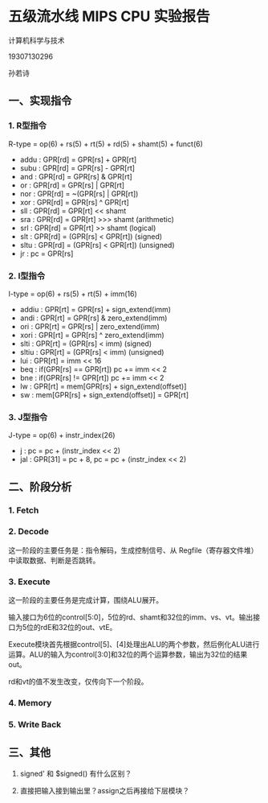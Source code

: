 # 五级流水线 MIPS CPU 实验报告

计算机科学与技术

19307130296

孙若诗

## 一、实现指令

### 1. R型指令

R-type = op(6) + rs(5) + rt(5) + rd(5) + shamt(5) + funct(6)

* addu : GPR[rd] = GPR[rs] + GPR[rt]
* subu : GPR[rd] = GPR[rs] - GPR[rt]
* and : GPR[rd] = GPR[rs] & GPR[rt]
* or : GPR[rd] = GPR[rs] | GPR[rt]
* nor : GPR[rd] = ~(GPR[rs] | GPR[rt])
* xor : GPR[rd] = GPR[rs] ^ GPR[rt]
* sll : GPR[rd] = GPR[rt] << shamt
* sra : GPR[rd] = GPR[rt] >>> shamt (arithmetic)
* srl : GPR[rd] = GPR[rt] >> shamt (logical)
* slt : GPR[rd] = (GPR[rs] < GPR[rt]) (signed)
* sltu : GPR[rd] = (GPR[rs] < GPR[rt]) (unsigned)
* jr : pc = GPR[rs]

### 2. I型指令

I-type = op(6) + rs(5) + rt(5) + imm(16)

* addiu : GPR[rt] = GPR[rs] + sign_extend(imm)
* andi : GPR[rt] = GPR[rs] & zero_extend(imm)
* ori : GPR[rt] = GPR[rs] | zero_extend(imm)
* xori : GPR[rt] = GPR[rs] ^ zero_extend(imm)
* slti : GPR[rt] = (GPR[rs] < imm) (signed)
* sltiu : GPR[rt] = (GPR[rs] < imm) (unsigned)
* lui : GPR[rt] = imm << 16
* beq : if(GPR[rs] == GPR[rt])  pc += imm << 2
* bne : if(GPR[rs] != GPR[rt])
pc += imm << 2
* lw : GPR[rt] = mem[GPR[rs] + sign_extend(offset)]
* sw : mem[GPR[rs] + sign_extend(offset)] = GPR[rt]

### 3. J型指令

J-type = op(6) + instr_index(26)

* j : pc = pc + (instr_index << 2)
* jal : GPR[31] = pc + 8, pc = pc + (instr_index << 2)

## 二、阶段分析

### 1. Fetch

### 2. Decode

这一阶段的主要任务是：指令解码，生成控制信号、从 Regfile（寄存器文件堆）中读取数据、判断是否跳转。

### 3. Execute

这一阶段的主要任务是完成计算，围绕ALU展开。

输入接口为6位的control[5:0]，5位的rd、shamt和32位的imm、vs、vt。输出接口为5位的rdE和32位的out、vtE。

Execute模块首先根据control[5]、[4]处理出ALU的两个参数，然后例化ALU进行运算。ALU的输入为control[3:0]和32位的两个运算参数，输出为32位的结果out。

rd和vt的值不发生改变，仅传向下一个阶段。

### 4. Memory

### 5. Write Back

## 三、其他

1. signed' 和 $signed() 有什么区别？

2. 直接把输入接到输出里？assign之后再接给下层模块？


